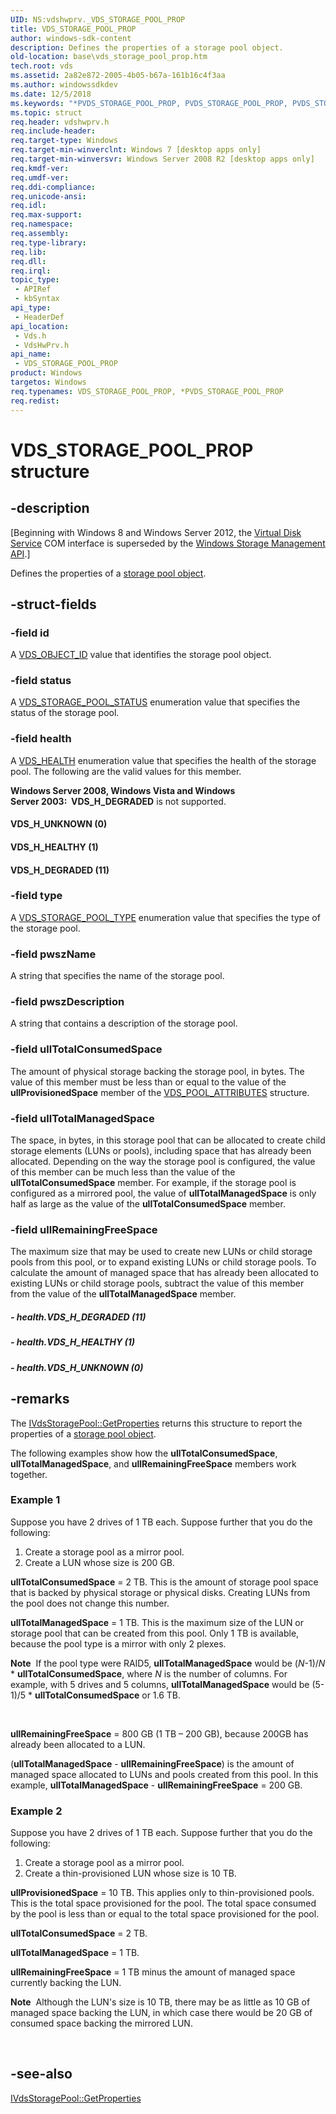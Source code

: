 ```yaml
---
UID: NS:vdshwprv._VDS_STORAGE_POOL_PROP
title: VDS_STORAGE_POOL_PROP
author: windows-sdk-content
description: Defines the properties of a storage pool object.
old-location: base\vds_storage_pool_prop.htm
tech.root: vds
ms.assetid: 2a82e872-2005-4b05-b67a-161b16c4f3aa
ms.author: windowssdkdev
ms.date: 12/5/2018
ms.keywords: "*PVDS_STORAGE_POOL_PROP, PVDS_STORAGE_POOL_PROP, PVDS_STORAGE_POOL_PROP structure pointer, VDS_H_DEGRADED, VDS_H_HEALTHY, VDS_H_UNKNOWN, VDS_STORAGE_POOL_PROP, VDS_STORAGE_POOL_PROP structure, base.vds_storage_pool_prop, vds/PVDS_STORAGE_POOL_PROP, vds/VDS_STORAGE_POOL_PROP, vdshwprv/PVDS_STORAGE_POOL_PROP, vdshwprv/VDS_STORAGE_POOL_PROP"
ms.topic: struct
req.header: vdshwprv.h
req.include-header: 
req.target-type: Windows
req.target-min-winverclnt: Windows 7 [desktop apps only]
req.target-min-winversvr: Windows Server 2008 R2 [desktop apps only]
req.kmdf-ver: 
req.umdf-ver: 
req.ddi-compliance: 
req.unicode-ansi: 
req.idl: 
req.max-support: 
req.namespace: 
req.assembly: 
req.type-library: 
req.lib: 
req.dll: 
req.irql: 
topic_type:
 - APIRef
 - kbSyntax
api_type:
 - HeaderDef
api_location:
 - Vds.h
 - VdsHwPrv.h
api_name:
 - VDS_STORAGE_POOL_PROP
product: Windows
targetos: Windows
req.typenames: VDS_STORAGE_POOL_PROP, *PVDS_STORAGE_POOL_PROP
req.redist: 
---
```


# VDS_STORAGE_POOL_PROP structure


## -description


<p class="CCE_Message">[Beginning with Windows 8 and Windows Server 2012, the <a href="https://msdn.microsoft.com/536aafd2-cc04-48cc-8ee7-920efbba2a5f">Virtual Disk Service</a> COM interface is superseded by the <a href="https://msdn.microsoft.com/ff5e492d-5e62-4c9b-8f55-07859c9fee83">Windows Storage Management API</a>.]

Defines the properties of a <a href="https://msdn.microsoft.com/a6104742-3ef9-4570-9728-3e6580953117">storage pool object</a>.


## -struct-fields




### -field id

A <a href="https://msdn.microsoft.com/f17e8c7e-e3cb-49ca-9060-2299dda55770">VDS_OBJECT_ID</a> value that identifies the storage pool object.


### -field status

A <a href="https://msdn.microsoft.com/b2af30c8-116c-4e51-bffc-0dee9a4bd04e">VDS_STORAGE_POOL_STATUS</a> enumeration value that specifies the status of the storage pool.


### -field health

A <a href="https://msdn.microsoft.com/c65d9266-d691-4711-8225-a442e90d8ba3">VDS_HEALTH</a> enumeration value that specifies the health of the storage pool. The following are the valid values for this member.

<b>Windows Server 2008, Windows Vista and Windows Server 2003:  </b><b>VDS_H_DEGRADED</b> is not supported.



#### VDS_H_UNKNOWN (0)



#### VDS_H_HEALTHY (1)



#### VDS_H_DEGRADED (11)


### -field type

A <a href="https://msdn.microsoft.com/813d3452-46ad-4f7a-ab53-e3f6577b00ba">VDS_STORAGE_POOL_TYPE</a> enumeration value that specifies the type of the storage pool.


### -field pwszName

A string that specifies the name of the storage pool.


### -field pwszDescription

A string that contains a description of the storage pool.


### -field ullTotalConsumedSpace

The amount of physical storage backing  the storage pool, in bytes. The value of this member must be less than or equal to the value of the <b>ullProvisionedSpace</b> member of the <a href="https://msdn.microsoft.com/3dfbd3d9-ec2e-44ac-9d0f-7aa6c530db18">VDS_POOL_ATTRIBUTES</a> structure.


### -field ullTotalManagedSpace

The space, in bytes, in this storage pool that can be allocated to create child storage elements (LUNs or pools), including space that has already been allocated. Depending on the way the storage pool is configured, the value of this member can be much less than the value of the <b>ullTotalConsumedSpace</b> member. For example, if the storage pool is configured as a mirrored pool, the value of <b>ullTotalManagedSpace</b> is only half as large as the value of the <b>ullTotalConsumedSpace</b> member.


### -field ullRemainingFreeSpace

The maximum size that may be used to create new LUNs or child storage pools from this pool, or to expand existing LUNs or child storage pools. To calculate the amount of managed space that has already been allocated to existing LUNs or child storage pools, subtract the value of this member from the value of the <b>ullTotalManagedSpace</b> member.


##### - health.VDS_H_DEGRADED (11)


##### - health.VDS_H_HEALTHY (1)


##### - health.VDS_H_UNKNOWN (0)


## -remarks



The <a href="https://msdn.microsoft.com/9c37b5b1-4958-4b63-ba30-65b394dd05b7">IVdsStoragePool::GetProperties</a> returns this structure to report the properties of a <a href="https://msdn.microsoft.com/a6104742-3ef9-4570-9728-3e6580953117">storage pool object</a>.

The following examples show how the <b>ullTotalConsumedSpace</b>, <b>ullTotalManagedSpace</b>, and <b>ullRemainingFreeSpace</b> members work together.

<h3><a id="Example_1"></a><a id="example_1"></a><a id="EXAMPLE_1"></a>Example 1</h3>
Suppose you have 2 drives of 1 TB each. Suppose further that you do the following:<ol>
<li>Create a storage pool as a mirror pool.</li>
<li>Create a LUN whose size is 200 GB.</li>
</ol>


<b>ullTotalConsumedSpace</b> = 2 TB. This is the amount of storage pool space  that is backed by physical storage or physical disks. Creating LUNs from the pool does not change this number.

<b>ullTotalManagedSpace</b> = 1 TB. This is the maximum size of the LUN or storage pool that can be created from this pool. Only 1 TB is available, because the pool type is a mirror with only 2 plexes. <div class="alert"><b>Note</b>  If the pool type were RAID5, <b>ullTotalManagedSpace</b> would be (<i>N</i>-1)/<i>N</i> * <b>ullTotalConsumedSpace</b>, where <i>N</i> is the number of columns. For example, with 5 drives and 5 columns, <b>ullTotalManagedSpace</b> would be (5-1)/5 * <b>ullTotalConsumedSpace</b> or 1.6 TB.</div>
<div> </div>


<b>ullRemainingFreeSpace</b> = 800 GB (1 TB – 200 GB), because 200GB has already been allocated to a LUN.

(<b>ullTotalManagedSpace</b> -  <b>ullRemainingFreeSpace</b>) is the amount of managed space allocated to LUNs and pools created from this pool. In this example, <b>ullTotalManagedSpace</b> -  <b>ullRemainingFreeSpace</b> = 200 GB.

<h3><a id="Example_2"></a><a id="example_2"></a><a id="EXAMPLE_2"></a>Example 2</h3>
Suppose you have 2 drives of 1 TB each. Suppose further that you do the following:<ol>
<li>Create a storage pool as a mirror pool.</li>
<li>Create a thin-provisioned LUN whose size is 10 TB.</li>
</ol>


<b>ullProvisionedSpace</b> = 10 TB. This applies only to thin-provisioned pools. This is the total space provisioned for the pool. The total space consumed by the pool is less than or equal to the total space provisioned for the pool.

<b>ullTotalConsumedSpace</b> = 2 TB.

<b>ullTotalManagedSpace</b> = 1 TB.

<b>ullRemainingFreeSpace</b> = 1 TB minus the amount of  managed space currently backing the LUN.  <div class="alert"><b>Note</b>  Although the LUN's size is 10 TB, there may be as little as 10 GB of managed space backing the LUN, in which case there would be 20 GB of consumed space backing the mirrored LUN.</div>
<div> </div>





## -see-also




<a href="https://msdn.microsoft.com/9c37b5b1-4958-4b63-ba30-65b394dd05b7">IVdsStoragePool::GetProperties</a>
 

 

